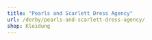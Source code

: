 ```yaml
---
title: "Pearls and Scarlett Dress Agency"
url: /derby/pearls-and-scarlett-dress-agency/
shop: Kleidung
---
```


